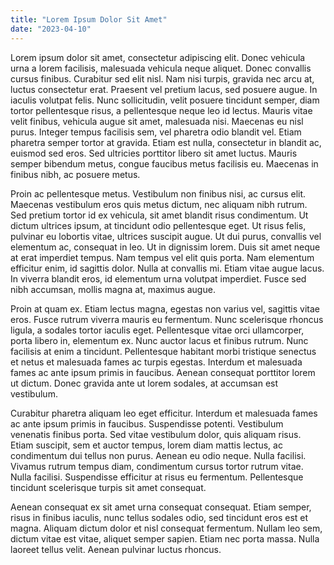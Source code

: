 ```yaml
---
title: "Lorem Ipsum Dolor Sit Amet"
date: "2023-04-10"
---
```


Lorem ipsum dolor sit amet, consectetur adipiscing elit. Donec vehicula urna a lorem facilisis, malesuada vehicula neque aliquet. Donec convallis cursus finibus. Curabitur sed elit nisl. Nam nisi turpis, gravida nec arcu at, luctus consectetur erat. Praesent vel pretium lacus, sed posuere augue. In iaculis volutpat felis. Nunc sollicitudin, velit posuere tincidunt semper, diam tortor pellentesque risus, a pellentesque neque leo id lectus. Mauris vitae velit finibus, vehicula augue sit amet, malesuada nisi. Maecenas eu nisl purus. Integer tempus facilisis sem, vel pharetra odio blandit vel. Etiam pharetra semper tortor at gravida. Etiam est nulla, consectetur in blandit ac, euismod sed eros. Sed ultricies porttitor libero sit amet luctus. Mauris semper bibendum metus, congue faucibus metus facilisis eu. Maecenas in finibus nibh, ac posuere metus.

Proin ac pellentesque metus. Vestibulum non finibus nisi, ac cursus elit. Maecenas vestibulum eros quis metus dictum, nec aliquam nibh rutrum. Sed pretium tortor id ex vehicula, sit amet blandit risus condimentum. Ut dictum ultrices ipsum, at tincidunt odio pellentesque eget. Ut risus felis, pulvinar eu lobortis vitae, ultrices suscipit augue. Ut dui purus, convallis vel elementum ac, consequat in leo. Ut in dignissim lorem. Duis sit amet neque at erat imperdiet tempus. Nam tempus vel elit quis porta. Nam elementum efficitur enim, id sagittis dolor. Nulla at convallis mi. Etiam vitae augue lacus. In viverra blandit eros, id elementum urna volutpat imperdiet. Fusce sed nibh accumsan, mollis magna at, maximus augue.

Proin at quam ex. Etiam lectus magna, egestas non varius vel, sagittis vitae eros. Fusce rutrum viverra mauris eu fermentum. Nunc scelerisque rhoncus ligula, a sodales tortor iaculis eget. Pellentesque vitae orci ullamcorper, porta libero in, elementum ex. Nunc auctor lacus et finibus rutrum. Nunc facilisis at enim a tincidunt. Pellentesque habitant morbi tristique senectus et netus et malesuada fames ac turpis egestas. Interdum et malesuada fames ac ante ipsum primis in faucibus. Aenean consequat porttitor lorem ut dictum. Donec gravida ante ut lorem sodales, at accumsan est vestibulum.

Curabitur pharetra aliquam leo eget efficitur. Interdum et malesuada fames ac ante ipsum primis in faucibus. Suspendisse potenti. Vestibulum venenatis finibus porta. Sed vitae vestibulum dolor, quis aliquam risus. Etiam suscipit, sem et auctor tempus, lorem diam mattis lectus, ac condimentum dui tellus non purus. Aenean eu odio neque. Nulla facilisi. Vivamus rutrum tempus diam, condimentum cursus tortor rutrum vitae. Nulla facilisi. Suspendisse efficitur at risus eu fermentum. Pellentesque tincidunt scelerisque turpis sit amet consequat.

Aenean consequat ex sit amet urna consequat consequat. Etiam semper, risus in finibus iaculis, nunc tellus sodales odio, sed tincidunt eros est et magna. Aliquam dictum dolor et nisl consequat fermentum. Nullam leo sem, dictum vitae est vitae, aliquet semper sapien. Etiam nec porta massa. Nulla laoreet tellus velit. Aenean pulvinar luctus rhoncus.
